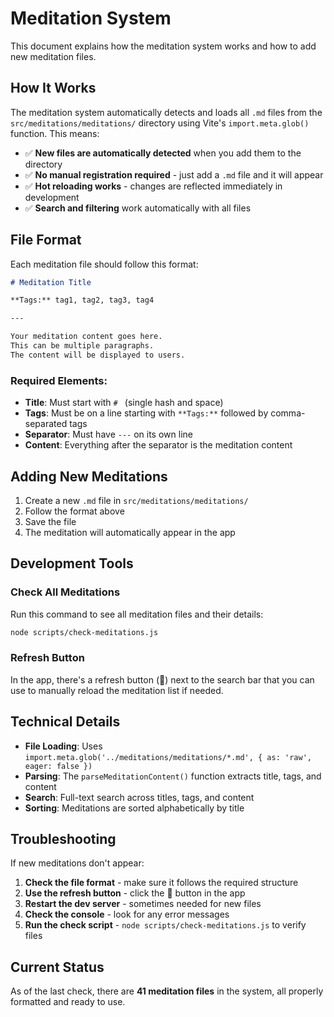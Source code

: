 # Meditation System

This document explains how the meditation system works and how to add new meditation files.

## How It Works

The meditation system automatically detects and loads all `.md` files from the `src/meditations/meditations/` directory using Vite's `import.meta.glob()` function. This means:

- ✅ **New files are automatically detected** when you add them to the directory
- ✅ **No manual registration required** - just add a `.md` file and it will appear
- ✅ **Hot reloading works** - changes are reflected immediately in development
- ✅ **Search and filtering** work automatically with all files

## File Format

Each meditation file should follow this format:

```markdown
# Meditation Title

**Tags:** tag1, tag2, tag3, tag4

---

Your meditation content goes here.
This can be multiple paragraphs.
The content will be displayed to users.
```

### Required Elements:
- **Title**: Must start with `# ` (single hash and space)
- **Tags**: Must be on a line starting with `**Tags:**` followed by comma-separated tags
- **Separator**: Must have `---` on its own line
- **Content**: Everything after the separator is the meditation content

## Adding New Meditations

1. Create a new `.md` file in `src/meditations/meditations/`
2. Follow the format above
3. Save the file
4. The meditation will automatically appear in the app

## Development Tools

### Check All Meditations
Run this command to see all meditation files and their details:

```bash
node scripts/check-meditations.js
```

### Refresh Button
In the app, there's a refresh button (🔄) next to the search bar that you can use to manually reload the meditation list if needed.

## Technical Details

- **File Loading**: Uses `import.meta.glob('../meditations/meditations/*.md', { as: 'raw', eager: false })`
- **Parsing**: The `parseMeditationContent()` function extracts title, tags, and content
- **Search**: Full-text search across titles, tags, and content
- **Sorting**: Meditations are sorted alphabetically by title

## Troubleshooting

If new meditations don't appear:

1. **Check the file format** - make sure it follows the required structure
2. **Use the refresh button** - click the 🔄 button in the app
3. **Restart the dev server** - sometimes needed for new files
4. **Check the console** - look for any error messages
5. **Run the check script** - `node scripts/check-meditations.js` to verify files

## Current Status

As of the last check, there are **41 meditation files** in the system, all properly formatted and ready to use.





